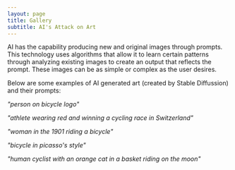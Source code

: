 ```yaml
---
layout: page
title: Gallery
subtitle: AI's Attack on Art
---
```


AI has the capability producing new and original images through prompts. This technology uses algorithms that allow it to learn certain patterns through analyzing existing images to create an output that reflects the prompt. These images can be as simple or complex as the user desires.

Below are some examples of AI generated art (created by Stable Diffussion) and their prompts:

_"person on bicycle logo"_

_"athlete wearing red and winning a cycling race in Switzerland"_

_"woman in the 1901 riding a bicycle"_

_"bicycle in picasso's style"_

_"human cyclist with an orange cat in a basket riding on the moon"_
